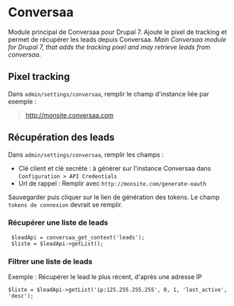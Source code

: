 # Conversaa
Module principal de Conversaa pour Drupal 7. Ajoute le pixel de tracking et permet de récupérer les leads depuis Conversaa.
*Main Conversaa module for Drupal 7, that adds the tracking pixel and may retrieve leads from conversaa.*

## Pixel tracking

Dans  `admin/settings/conversaa`, remplir le champ d'instance liée par exemple : 
> http://monsite.conversaa.com

## Récupération des leads

Dans  `admin/settings/conversaa`, remplir les champs :

* Clé client et clé secrète : à générer sur l'instance Conversaa dans `Configuration > API Credentials`
* Url de rappel : Remplir avec `http://monsite.com/generate-oauth`

Sauvegarder puis cliquer sur le lien de génération des tokens. Le champ `tokens de connexion` devrait se remplir.

### Récupérer une liste de leads 

```
 $leadApi = conversaa_get_context('leads');
 $liste = $leadApi->getList();
```

### Filtrer une liste de leads
Exemple : Récupérer le lead le plus récent, d'après une adresse IP

`$liste = $leadApi->getList('ip:125.255.255.255', 0, 1, 'last_active', 'desc');`
